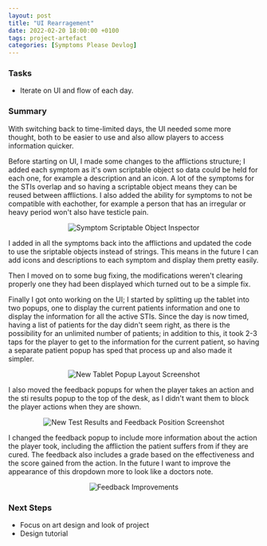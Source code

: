 ```yaml
---
layout: post
title: "UI Rearragement"
date: 2022-02-20 18:00:00 +0100
tags: project-artefact
categories: [Symptoms Please Devlog]
---
```


### Tasks
- Iterate on UI and flow of each day.

### Summary
With switching back to time-limited days, the UI needed some more thought, both to be easier to use and also allow players to access information quicker.

Before starting on UI, I made some changes to the afflictions structure; I added each symptom as it's own scriptable object so data could be held for each one, for example a description and an icon. A lot of the symptoms for the STIs overlap and so having a scriptable object means they can be reused between afflictions. I also added the ability for symptoms to not be compatible with eachother, for example a person that has an irregular or heavy period won't also have testicle pain. 

<p align="center">
  <img src="{{site.baseurl}}/assets/SymptomsPlease/symptom-scriptable-object.png" alt="Symptom Scriptable Object Inspector"/>
</p>

I added in all the symptoms back into the afflictions and updated the code to use the sriptable objects instead of strings. This means in the future I can add icons and descriptions to each symptom and display them pretty easily.

Then I moved on to some bug fixing, the modifications weren't clearing properly one they had been displayed which turned out to be a simple fix.

Finally I got onto working on the UI; I started by splitting up the tablet into two popups, one to display the current patients information and one to display the information for all the active STIs. Since the day is now timed, having a list of patients for the day didn't seem right, as there is the possibility for an unlimited number of patients; in addition to this, it took 2-3 taps for the player to get to the information for the current patient, so having a separate patient popup has sped that process up and also made it simpler.

<p align="center">
  <img src="{{site.baseurl}}/assets/SymptomsPlease/new-tablet-popup-layout.png" alt="New Tablet Popup Layout Screenshot"/>
</p>

I also moved the feedback popups for when the player takes an action and the sti results popup to the top of the desk, as I didn't want them to block the player actions when they are shown.

<p align="center">
  <img src="{{site.baseurl}}/assets/SymptomsPlease/new-results-and-feedback-position.png" alt="New Test Results and Feedback Position Screenshot"/>
</p>

I changed the feedback popup to include more information about the action the player took, including the affliction the patient suffers from if they are cured. The feedback also includes a grade based on the effectiveness and the score gained from the action. In the future I want to improve the appearance of this dropdown more to look like a doctors note.

<p align="center">
  <img src="{{site.baseurl}}/assets/SymptomsPlease/feedback-improvements.png" alt="Feedback Improvements"/>
</p>

### Next Steps
- Focus on art design and look of project
- Design tutorial